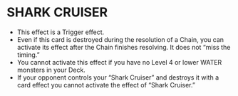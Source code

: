 # SHARK CRUISER

*   This effect is a Trigger effect.
*   Even if this card is destroyed during the resolution of a Chain, you can activate its effect after the Chain finishes resolving. It does not “miss the timing.”
*   You cannot activate this effect if you have no Level 4 or lower WATER monsters in your Deck.
*   If your opponent controls your “Shark Cruiser” and destroys it with a card effect you cannot activate the effect of “Shark Cruiser.”
